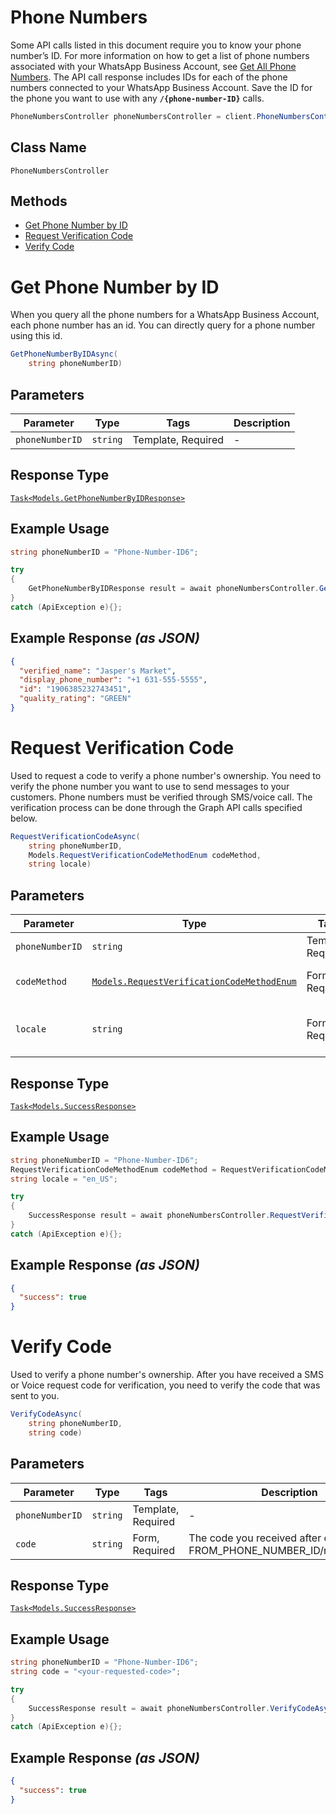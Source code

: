 # Phone Numbers

Some API calls listed in this document require you to know your phone number’s ID. For more information on how to get a list of phone numbers associated with your WhatsApp Business Account, see [Get All Phone Numbers](https://developers.facebook.com/docs/whatsapp/business-management-api/phone-numbers#all-phone-numbers). The API call response includes IDs for each of the phone numbers connected to your WhatsApp Business Account. Save the ID for the phone you want to use with any **`/{phone-number-ID}`** calls.

```csharp
PhoneNumbersController phoneNumbersController = client.PhoneNumbersController;
```

## Class Name

`PhoneNumbersController`

## Methods

* [Get Phone Number by ID](../../doc/controllers/phone-numbers.md#get-phone-number-by-id)
* [Request Verification Code](../../doc/controllers/phone-numbers.md#request-verification-code)
* [Verify Code](../../doc/controllers/phone-numbers.md#verify-code)


# Get Phone Number by ID

When you query all the phone numbers for a WhatsApp Business Account, each phone number has an id. You can directly query for a phone number using this id.

```csharp
GetPhoneNumberByIDAsync(
    string phoneNumberID)
```

## Parameters

| Parameter | Type | Tags | Description |
|  --- | --- | --- | --- |
| `phoneNumberID` | `string` | Template, Required | - |

## Response Type

[`Task<Models.GetPhoneNumberByIDResponse>`](../../doc/models/get-phone-number-by-id-response.md)

## Example Usage

```csharp
string phoneNumberID = "Phone-Number-ID6";

try
{
    GetPhoneNumberByIDResponse result = await phoneNumbersController.GetPhoneNumberByIDAsync(phoneNumberID);
}
catch (ApiException e){};
```

## Example Response *(as JSON)*

```json
{
  "verified_name": "Jasper's Market",
  "display_phone_number": "+1 631-555-5555",
  "id": "1906385232743451",
  "quality_rating": "GREEN"
}
```


# Request Verification Code

Used to request a code to verify a phone number's ownership. You need to verify the phone number you want to use to send messages to your customers. Phone numbers must be verified through SMS/voice call. The verification process can be done through the Graph API calls specified below.

```csharp
RequestVerificationCodeAsync(
    string phoneNumberID,
    Models.RequestVerificationCodeMethodEnum codeMethod,
    string locale)
```

## Parameters

| Parameter | Type | Tags | Description |
|  --- | --- | --- | --- |
| `phoneNumberID` | `string` | Template, Required | - |
| `codeMethod` | [`Models.RequestVerificationCodeMethodEnum`](../../doc/models/request-verification-code-method-enum.md) | Form, Required | Chosen method for verification. |
| `locale` | `string` | Form, Required | Your locale. For example: "en_US". |

## Response Type

[`Task<Models.SuccessResponse>`](../../doc/models/success-response.md)

## Example Usage

```csharp
string phoneNumberID = "Phone-Number-ID6";
RequestVerificationCodeMethodEnum codeMethod = RequestVerificationCodeMethodEnum.SMS;
string locale = "en_US";

try
{
    SuccessResponse result = await phoneNumbersController.RequestVerificationCodeAsync(phoneNumberID, codeMethod, locale);
}
catch (ApiException e){};
```

## Example Response *(as JSON)*

```json
{
  "success": true
}
```


# Verify Code

Used to verify a phone number's ownership. After you have received a SMS or Voice request code for verification, you need to verify the code that was sent to you.

```csharp
VerifyCodeAsync(
    string phoneNumberID,
    string code)
```

## Parameters

| Parameter | Type | Tags | Description |
|  --- | --- | --- | --- |
| `phoneNumberID` | `string` | Template, Required | - |
| `code` | `string` | Form, Required | The code you received after calling FROM_PHONE_NUMBER_ID/request_code. |

## Response Type

[`Task<Models.SuccessResponse>`](../../doc/models/success-response.md)

## Example Usage

```csharp
string phoneNumberID = "Phone-Number-ID6";
string code = "<your-requested-code>";

try
{
    SuccessResponse result = await phoneNumbersController.VerifyCodeAsync(phoneNumberID, code);
}
catch (ApiException e){};
```

## Example Response *(as JSON)*

```json
{
  "success": true
}
```


